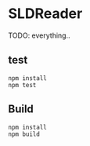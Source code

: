 SLDReader
=========

TODO: everything..


test
-----

```
npm install 
npm test
```

Build
--------

```
npm install
npm build
```
